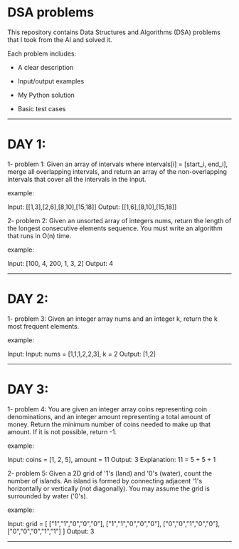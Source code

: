 # DSA problems

This repository contains Data Structures and Algorithms (DSA) problems that I took from the AI and solved it.

Each problem includes:

- A clear description

- Input/output examples

- My Python solution

- Basic test cases
------------------------------------------------------------------------------------------------------------------------------------
# DAY 1:

1- problem 1: Given an array of intervals where intervals[i] = [start_i, end_i], merge all overlapping intervals, and return an array of the non-overlapping intervals that cover all the intervals in the input.

example: 

Input: [[1,3],[2,6],[8,10],[15,18]]  Output: [[1,6],[8,10],[15,18]]

2- problem 2: Given an unsorted array of integers nums, return the length of the longest consecutive elements sequence.
You must write an algorithm that runs in O(n) time.

example: 

Input: [100, 4, 200, 1, 3, 2] Output: 4

------------------------------------------------------------------------------------------------------------------------------------
# DAY 2:

1- problem 3: Given an integer array nums and an integer k, return the k most frequent elements.

example: 

Input: Input: nums = [1,1,1,2,2,3], k = 2   Output: [1,2]

------------------------------------------------------------------------------------------------------------------------------------
# DAY 3:

1- problem 4: You are given an integer array coins representing coin denominations, and an integer amount representing a total amount of money. Return the minimum number of coins needed to make up that amount. If it is not possible, return -1.

example: 

Input: coins = [1, 2, 5], amount = 11  Output: 3  Explanation: 11 = 5 + 5 + 1

2- problem 5: Given a 2D grid of '1's (land) and '0's (water), count the number of islands. An island is formed by connecting adjacent '1's horizontally or vertically (not diagonally). You may assume the grid is surrounded by water ('0's).

example: 

Input: grid = [ ["1","1","0","0","0"],
                ["1","1","0","0","0"],
                ["0","0","1","0","0"],
                ["0","0","0","1","1"]
              ]                                    Output: 3

------------------------------------------------------------------------------------------------------------------------------------
